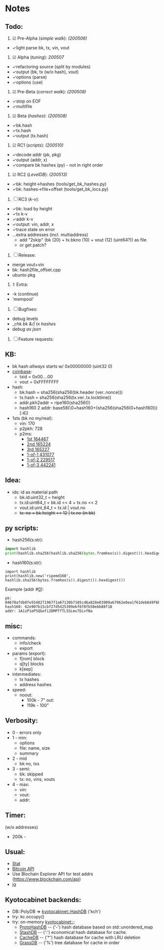 # Notes

## Todo:
1. &#9745; Pre-Alpha (_simple walk_): _(200506)_
  - &check;light parse bk, tx, vin, vout
1. &#9745; Alpha (_tuning_): _200507_
  - &check;refactoring source (split by modules)
  - &check;output (bk, tx (w/o hash), vout)
  - &check;options (parse)
  - &check;options (use)
1. &#9745; Pre-Beta (_correct walk_): _(200508)_
  - &check;stop on EOF
  - &check;multifile
1. &#9745; Beta (_hashes_): _(200508)_
  - &check;bk.hash
  - &check;tx.hash
  - &check;output (tx.hash)
1. &#9745; RC1 (_scripts_): _(200510)_
  - &check;decode addr (pk, pkg)
  - &check;output (addr, x)
  - &check;compare bk hashes (py) - not in right order
1. &#9745; RC2 (_LevelDB_): _(200513)_
  - &check;bk: height->hashes (tools/get\_bk\_hashes.py)
  - &check;bk: hashes->file+offset (tools/get\_bk\_locs.py)
1. &#9744; RC3 (_k-v_):
  - &check;bk: load by height
  - &check;tx k-v
  - &check;addr k-v
  - &check;output: vin, addr, x
  - &check;trace state on error
  - &hellip;extra addresses (incl. multiaddress)
     - add "2skip" (bk (20) + tx.bkno (10) + vout (12) (uint64?)) as file
     - or get patch?
1. &#9744; Release:
  - merge vout+vin
  - bk: hash2file_offset.cpp
  - ubunto pkg
1. &#9766; Extra:
  - -k (continue)
  - 'mempool'
1. &#9744; Bugfixes:
  - debug levels
  - __chk bk &/| tx hashes_
  - _debug as json_
1. &#9744; Feature requests:

## KB:
- bk hash _allways_ starts w/ 0x00000000 (uint32 0)
- [coinbase](https://learnmeabitcoin.com/guide/coinbase-transaction):
  - txid = 0x00....00
  - vout = 0xFFFFFFFF
- hash:
  - bk.hash = sha256(sha256(bk.header (ver..nonce)))
  - tx.hash = sha256(sha256(tx.ver..tx.locktime))
  - addr.pkh2addr = ripe160(sha256())
  - hash160 2 addr: base58(\0+hash160+(sha256(sha256(0+hash160)))[:4])
- 1sts (bk no my/real):
  - vin: 170
  - p2pkh: 728
  - p2ms:
     - [1st 164467]()
     - [2nd 165224]()
     - [3rd 165227]()
     - [1-of-1 431077]()
     - [1-of-2 229517]()
     - [1-of-3 442241]()

## Idea:
- ids: id as material path
  - bk.id:uint32_t = height
  - tx.id:uint64_t = bk.id << 4 + tx.no << 2
  - vout.id:uint_64_t = tx.id | vout.no
  - ~~tx: no = bk.height << 12 | tx.no (in bk)~~

## py scripts:

- hash256(s:str):

```python
import hashlib
print(hashlib.sha256(hashlib.sha256(bytes.fromhex(s)).digest()).hexdigest())
```

- hash160(s:str):

```
import hashlib
print(hashlib.new('ripemd160', hashlib.sha256(bytes.fromhex(s)).digest()).hexdigest())
```
Example (addr #[0](https://www.blockchain.com/btc/block/000000000019d6689c085ae165831e934ff763ae46a2a6c172b3f1b60a8ce26f)):

```
pk: 04678afdb0fe5548271967f1a67130b7105cd6a828e03909a67962e0ea1f61deb649f6bc3f4cef38c4f35504e51ec112de5c384df7ba0b8d578a4c702b6bf11d5f
hash160: 62e907b15cbf27d5425399ebf6f0fb50ebb88f18
addr: 1A1zP1eP5QGefi2DMPTfTL5SLmv7DivfNa
```

## misc:
- commands:
  - info/check
  - export
- params (export):
  - f[rom] block
  - q[ty] blocks
  - k[eep]
- intermediates:
  - tx hashes
  - address hashes
- speed:
  - noout:
    - 100k - 7"
  out:
    - 119k - 100"

## Verbosity:
- 0 - errors only
- 1 - min:
  - options
  - file: name, size
  - summary
- 2 - mid
  - bk no, txs
- 3 - semi:
  - bk: skipped
  - tx: no, vins, vouts
- 4 - max:
  - vin:
  - vout:
  - addr:

## Timer:
(w/o addresses)
- 200k - 

## Usual:
- [Stat](bitinfocharts.com/ru/bitcoin/)
- [Bitcoin API](https://www.blockchain.com/api/blockchain_api)
- Use Blochain Explorer API for test addrs (https://www.blockchain.com/api)
- [jq](https://stedolan.github.io/jq/)

## Kyotocabinet backends:
- DB::PolyDB => [kyotocabinet::HashDB](https://dbmx.net//kyotocabinet/api/classkyotocabinet_1_1HashDB.html) ('kch')
- try: kc.occupy()
- try: on-memory [kyotocabinet::](https://dbmx.net//kyotocabinet/api/index.html):
  - [ProtoHashDB](https://dbmx.net//kyotocabinet/api/namespacekyotocabinet.html#a68826fcd903705a08001af0180d713e6) -- ('-') hash database based on std::unordered_map
  - [StashDB](https://dbmx.net//kyotocabinet/api/classkyotocabinet_1_1StashDB.html) -- (':') economical hash database for cache.
  - [CacheDB](https://dbmx.net//kyotocabinet/api/classkyotocabinet_1_1CacheDB.html) -- ('*') hash database for cache with LRU deletion
  - [GrassDB](https://dbmx.net//kyotocabinet/api/namespacekyotocabinet.html#ab08bf5f25c36e8e6b06e7531b047acc7) -- ('%') tree database for cache in order
